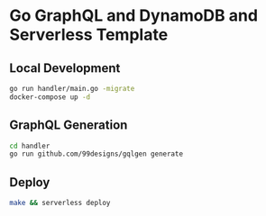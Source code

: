 # Go GraphQL and DynamoDB and Serverless Template

## Local Development

```bash
go run handler/main.go -migrate
docker-compose up -d
```

## GraphQL Generation

```bash
cd handler
go run github.com/99designs/gqlgen generate
```

## Deploy

```bash
make && serverless deploy
```
